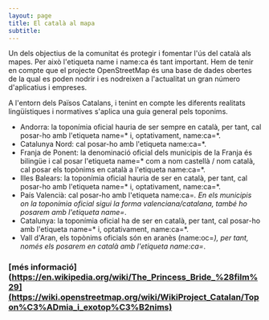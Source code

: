 ```yaml
---
layout: page
title: El català al mapa
subtitle: 
---
```


Un dels objectius de la comunitat és protegir i fomentar l'ús del català als mapes. Per això l'etiqueta name i name:ca és tant important. Hem de tenir en compte que el projecte OpenStreetMap és una base de dades obertes de la qual es poden nodrir i es nodreixen a l'actualitat un gran número d'aplicatius i empreses.

A l'entorn dels Països Catalans, i tenint en compte les diferents realitats lingüístiques i normatives s'aplica una guia general pels toponims.

- Andorra: la toponímia oficial hauria de ser sempre en català, per tant, cal posar-ho amb l'etiqueta name=* i, optativament, name:ca=*.
- Catalunya Nord: cal posar-ho amb l'etiqueta name:ca=*.
- Franja de Ponent: la denominació oficial dels municipis de la Franja és bilingüe i cal posar l'etiqueta name=* com a nom castellà / nom català, cal posar els topònims en català a l'etiqueta name:ca=*.
- Illes Balears: la toponímia oficial hauria de ser en català, per tant, cal posar-ho amb l'etiqueta name=* i, optativament, name:ca=*.
- País Valencià: cal posar-ho amb l'etiqueta name:ca=*. En els municipis on la toponímia oficial sigui la forma valenciana/catalana, també ho posarem amb l'etiqueta name=*.
- Catalunya: la toponímia oficial ha de ser en català, per tant, cal posar-ho amb l'etiqueta name=* i, optativament, name:ca=*.
- Vall d'Aran, els topònims oficials són en aranès (name:oc=*), per tant, només els posarem en català amb l'etiqueta name:ca=*.

### [més informació](https://en.wikipedia.org/wiki/The_Princess_Bride_%28film%29](https://wiki.openstreetmap.org/wiki/WikiProject_Catalan/Topon%C3%ADmia_i_exotop%C3%B2nims) 
